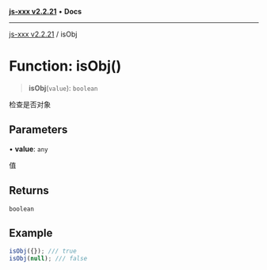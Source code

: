 [**js-xxx v2.2.21**](../README.md) • **Docs**

***

[js-xxx v2.2.21](../README.md) / isObj

# Function: isObj()

> **isObj**(`value`): `boolean`

检查是否对象

## Parameters

• **value**: `any`

值

## Returns

`boolean`

## Example

```ts
isObj({}); /// true
isObj(null); /// false
```
